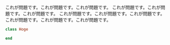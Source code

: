 これが問題です。これが問題です。これが問題です。
これが問題です。これが問題です。これが問題です。
これが問題です。これが問題です。これが問題です。
これが問題です。これが問題です。これが問題です。

```ruby
class Hoge

end
```
